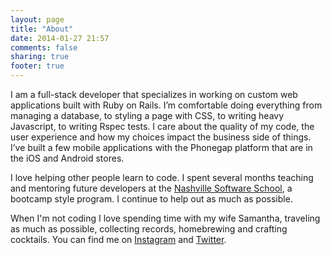```yaml
---
layout: page
title: "About"
date: 2014-01-27 21:57
comments: false
sharing: true
footer: true
---
```


<p>I am a full-stack developer that specializes in working on custom web applications built with Ruby on Rails. I’m comfortable doing everything from managing a database, to styling a page with CSS, to writing heavy Javascript, to writing Rspec tests. I care about the quality of my code, the user experience and how my choices impact the business side of things. I’ve built a few mobile applications with the Phonegap platform that are in the iOS and Android stores.</p>

<p>I love helping other people learn to code. I spent several months teaching and mentoring future developers at the <a href="http://nashvillesoftwareschool.com">Nashville Software School</a>, a bootcamp style program.  I continue to help out as much as possible.</p>

<p>When I'm not coding I love spending time with my wife Samantha, traveling as much as possible, collecting records, homebrewing and crafting cocktails.  You can find me on <a href="http://instagram.com/ascot21">Instagram</a> and <a href="http://twitter.com/ascot21">Twitter</a>.</p>
